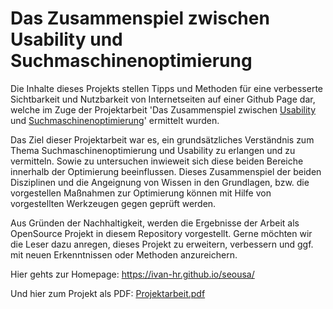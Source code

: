 # Das Zusammenspiel zwischen Usability und Suchmaschinenoptimierung

Die Inhalte dieses Projekts stellen Tipps und Methoden für eine verbesserte Sichtbarkeit und Nutzbarkeit von Internetseiten auf einer Github Page dar, welche im Zuge der Projektarbeit 'Das Zusammenspiel zwischen <a href="https://ivan-hr.github.io/seousa/usability">Usability</a> und <a href="https://ivan-hr.github.io/seousa/seo">Suchmaschinenoptimierung</a>' ermittelt wurden.


Das Ziel dieser Projektarbeit war es, ein grundsätzliches Verständnis zum Thema Suchmaschinenoptimierung und Usability zu erlangen und zu vermitteln. Sowie zu untersuchen inwieweit sich diese beiden Bereiche innerhalb der Optimierung beeinflussen. Dieses Zusammenspiel der beiden Disziplinen und die Angeignung von Wissen in den Grundlagen, bzw. die vorgestellen Maßnahmen zur Optimierung können mit Hilfe von vorgestellten Werkzeugen gegen geprüft werden.

Aus Gründen der Nachhaltigkeit, werden die Ergebnisse der Arbeit als OpenSource Projekt in diesem Repository vorgestellt. Gerne möchten wir die Leser dazu anregen, dieses Projekt zu erweitern, verbessern und ggf. mit neuen Erkenntnissen oder Methoden anzureichern.

Hier gehts zur Homepage: https://ivan-hr.github.io/seousa/

Und hier zum Projekt als PDF: <a href="/assets/pdf/Praxisprojekt_Thilo-Kirberg_Ivan-Rasic.pdf">Projektarbeit.pdf</a>
